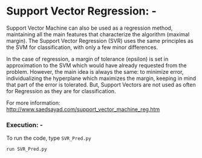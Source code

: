 # Support Vector Regression: -

Support Vector Machine can also be used as a regression method, maintaining all the main features that characterize the algorithm 
(maximal margin). The Support Vector Regression (SVR) uses the same principles as the SVM for classification, with only
a few minor differences.

In the case of regression, a margin of tolerance (epsilon) is set in approximation to the SVM which would have already requested 
from the problem. However, the main idea is always the same: to minimize error, individualizing the hyperplane which maximizes the margin,
keeping in mind that part of the error is tolerated. But, Support Vectors are not used as often for Regression as they are for 
classification.

For more information: http://www.saedsayad.com/support_vector_machine_reg.htm

### Execution: -

To run the code, type `SVR_Pred.py`

```
run SVR_Pred.py
```

